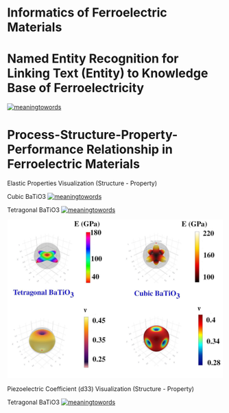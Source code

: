 # Informatics of Ferroelectric Materials

# Named Entity Recognition for Linking Text (Entity) to Knowledge Base of Ferroelectricity
  
[![meaningtowords](https://img.shields.io/badge/ferroNER-streamlit-red)](https://ferroelectric-structuredknowledge.streamlit.app/ )


# Process-Structure-Property-Performance Relationship in Ferroelectric Materials

Elastic Properties Visualization (Structure - Property)

Cubic BaTiO3 [![meaningtowords](https://img.shields.io/badge/mechCubicBatio3-streamlit-red)](https://visualizationcij-batio3cubic.streamlit.app/)

Tetragonal BaTiO3 [![meaningtowords](https://img.shields.io/badge/mechTetrgonalBatio3-streamlit-red)](https://visualizationcij-batio3tetragonal.streamlit.app/)

![alt text](https://github.com/anilkunwar/ferroelectric_materials2025/blob/main/psp-relationship/visualization/E-nu-BaTiO3-phases.jpg?raw=true)

Piezoelectric Coefficient (d33) Visualization (Structure - Property)

Tetragonal BaTiO3 [![meaningtowords](https://img.shields.io/badge/electromechTetrgonalBatio3-streamlit-red)](https://visualizationeij-batio3tetragonal.streamlit.app/)

